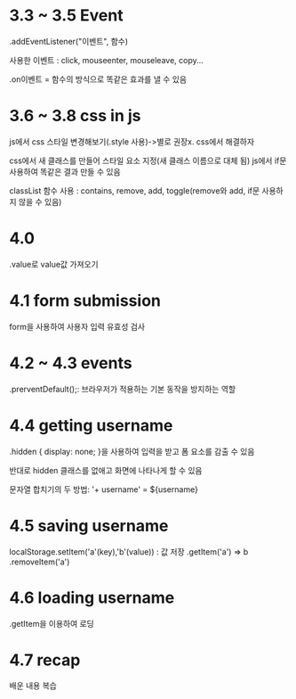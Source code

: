 # 3.3 ~ 3.5 Event

.addEventListener("이벤트", 함수)

사용한 이벤트 : click, mouseenter, mouseleave, copy...

.on이벤트 = 함수의 방식으로 똑같은 효과를 낼 수 있음

# 3.6 ~ 3.8 css in js

js에서 css 스타일 변경해보기(.style 사용)->별로 권장x. css에서 해결하자

css에서 새 클래스를 만들어 스타일 요소 지정(새 클래스 이름으로 대체 됨)
js에서 if문 사용하여 똑같은 결과 만들 수 있음

classList 함수 사용 : contains, remove, add, toggle(remove와 add, if문 사용하지 않을 수 있음)

# 4.0

.value로 value값 가져오기

# 4.1 form submission

form을 사용하여 사용자 입력 유효성 검사

# 4.2 ~ 4.3 events

.prerventDefault();: 브라우저가 적용하는 기본 동작을 방지하는 역할

# 4.4 getting username

.hidden {
display: none;
}을 사용하여 입력을 받고 폼 요소를 감출 수 있음

반대로 hidden 클래스를 없애고 화면에 나타나게 할 수 있음

문자열 합치기의 두 방법: '+ username' = ${username}

# 4.5 saving username

localStorage.setItem('a'(key),'b'(value)) : 값 저장
.getItem('a') => b
.removeItem('a')

# 4.6 loading username

.getItem을 이용하여 로딩

# 4.7 recap

배운 내용 복습
